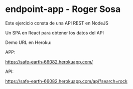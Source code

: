 # endpoint-app - Roger Sosa

Este ejercicio consta de una API REST en NodeJS

Un SPA en React para obtener los datos del API

Demo URL en Heroku:

APP:

https://safe-earth-66082.herokuapp.com/


API:

https://safe-earth-66082.herokuapp.com/api?search=rock